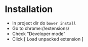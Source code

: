 Installation
============

- In project dir do ``bower install``
- Go to chrome://extensions/
- Check "Developer mode"
- Click [ Load unpacked extension ]
